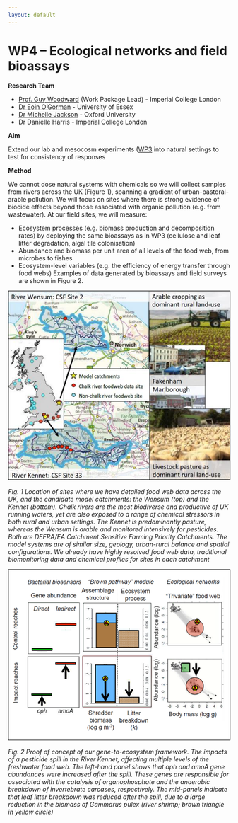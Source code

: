 ```yaml
---
layout: default
---
```


# WP4 – Ecological networks and field bioassays

**Research Team**
+ [Prof. Guy Woodward](https://www.imperial.ac.uk/people/guy.woodward) (Work Package Lead) - Imperial College London
+ [Dr Eoin O’Gorman](https://www.essex.ac.uk/people/ogorm99208/eoin-o-gorman) - University of Essex
+ [Dr Michelle Jackson](https://www.zoo.ox.ac.uk/people/dr-michelle-jackson) - Oxford University 
+ Dr Danielle Harris - Imperial College London

**Aim** 

Extend our lab and mesocosm experiments ([WP3](WP3.md) into natural settings to test for consistency of responses

**Method** 

We cannot dose natural systems with chemicals so we will collect samples from rivers across the UK (Figure 1), spanning a gradient of urban-pastoral-arable pollution. We will focus on sites where there is strong evidence of biocide effects beyond those associated with organic pollution (e.g. from wastewater). At our field sites, we will measure:
+ Ecosystem processes (e.g. biomass production and decomposition rates) by deploying the same bioassays as in WP3 (cellulose and leaf litter degradation, algal tile colonisation) 
+ Abundance and biomass per unit area of all levels of the food web, from microbes to fishes
+ Ecosystem-level variables (e.g. the efficiency of energy transfer through food webs)
Examples of data generated by bioassays and field surveys are shown in Figure 2. 



![](/assets/img/WP4Fig1.png)

*Fig. 1 Location of sites where we have detailed food web data across the UK, and the candidate model catchments: the Wensum (top) and the Kennet (bottom). Chalk rivers are the most biodiverse and productive of UK running waters, yet are also exposed to a range of chemical stressors in both rural and urban settings. The Kennet is predominantly pasture, whereas the Wensum is arable and monitored intensively for pesticides. Both are DEFRA/EA Catchment Sensitive Farming Priority Catchments. The model systems are of similar size, geology, urban-rural balance and spatial configurations. We already have highly resolved food web data, traditional biomonitoring data and chemical profiles for sites in each catchment*



![](/assets/img/WP4Fig2.png)

*Fig. 2 Proof of concept of our gene-to-ecosystem framework. The impacts of a pesticide spill in the River Kennet, affecting multiple levels of the freshwater food web. The left-hand panel shows that oph and amoA gene abundances were increased after the spill. These genes are responsible for associated with the catalysis of organophosphate and the anaerobic breakdown of invertebrate carcases, respectively. The mid-panels indicate that leaf litter breakdown was reduced after the spill, due to a large reduction in the biomass of Gammarus pulex (river shrimp; brown triangle in yellow circle)*
